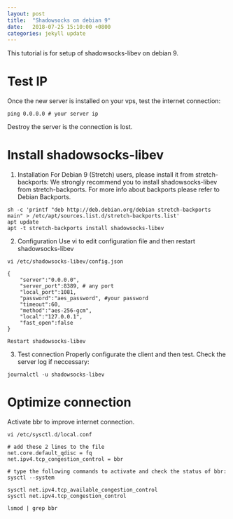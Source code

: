 ```yaml
---
layout: post
title:  "Shadowsocks on debian 9"
date:   2018-07-25 15:10:00 +0800
categories: jekyll update
---
```


This tutorial is for setup of shadowsocks-libev on debian 9.

# Test IP
Once the new server is installed on your vps, test the internet connection:

`ping 0.0.0.0 # your server ip`

Destroy the server is the connection is lost.

#  Install shadowsocks-libev
1. Installation
For Debian 9 (Stretch) users, please install it from stretch-backports: We strongly recommend you to install shadowsocks-libev from stretch-backports. For more info about backports please refer to Debian Backports.
```
sh -c 'printf "deb http://deb.debian.org/debian stretch-backports main" > /etc/apt/sources.list.d/stretch-backports.list' 
apt update 
apt -t stretch-backports install shadowsocks-libev
```
2. Configuration
Use vi to edit configuration file and then restart shadowsocks-libev
```
vi /etc/shadowsocks-libev/config.json

{
    "server":"0.0.0.0",
    "server_port":8389, # any port
    "local_port":1081, 
    "password":"aes_password", #your password
    "timeout":60,
    "method":"aes-256-gcm",
    "local":"127.0.0.1",
    "fast_open":false
}

Restart shadowsocks-libev
```
3. Test connection
Properly configurate the client and then test.
Check the server log if neccessary:

`journalctl -u shadowsocks-libev`

# Optimize connection
Activate bbr to improve internet connection.
```
vi /etc/sysctl.d/local.conf

# add these 2 lines to the file
​net.core.default_qdisc = fq
net.ipv4.tcp_congestion_control = bbr

# type the following commands to activate and check the status of bbr:
​sysctl --system
​
sysctl net.ipv4.tcp_available_congestion_control
sysctl net.ipv4.tcp_congestion_control
​
lsmod | grep bbr
```